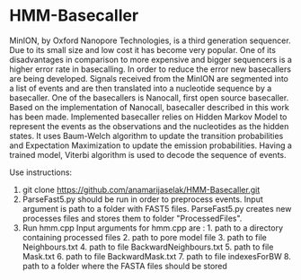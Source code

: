# HMM-Basecaller
MinION, by Oxford Nanopore Technologies, is a third generation sequencer.
Due to its small size and low cost it has become very popular. 
One of its disadvantages in comparison to more expensive and bigger sequencers is a higher error rate in basecalling. 
In order to reduce the error new basecallers are being developed.
Signals received from the MinION are segmented into a list of events and are then translated into a nucleotide sequence by a basecaller. 
One of the basecallers is Nanocall, first open source basecaller. 
Based on the implementation of Nanocall, basecaller described in this work has been made. 
Implemented basecaller relies on Hidden Markov Model to represent the events as the observations and the nucleotides as the hidden states. 
It uses Baum-Welch algorithm to update the transition probabilities 
and Expectation Maximization to update the emission probabilities. 
Having a trained model, Viterbi algorithm is used to decode the sequence of events. 

Use instructions: 
1. git clone https://github.com/anamarijaselak/HMM-Basecaller.git
2. ParseFast5.py should be run in order to preprocess events. Input argument is path to a folder with FAST5 files.
    ParseFast5.py creates new processes files and stores them to folder "ProcessedFiles".
3. Run hmm.cpp
    Input arguments for hmm.cpp are :
        1. path to a directory containing processed files
        2. path to pore model file
        3. path to file Neighbours.txt
        4. path to file BackwardNeighbours.txt
        5. path to file Mask.txt
        6. path to file BackwardMask.txt
        7. path to file indexesForBW
        8. path to a folder where the FASTA files should be stored
